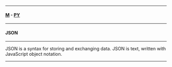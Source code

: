 
---

#### [M](https://github.com/ttltrk/TTT/blob/master/menu.md) - [PY](https://github.com/ttltrk/TTT/blob/master/PY/PY.md)

---

#### JSON

---

JSON is a syntax for storing and exchanging data.
JSON is text, written with JavaScript object notation.

---
